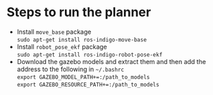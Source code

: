 Steps to run the planner
========================

* Install `move_base` package  
  `sudo apt-get install ros-indigo-move-base`
* Install `robot_pose_ekf` package   
  `sudo apt-get install ros-indigo-robot-pose-ekf`  
* Download the gazebo models and extract them and then add the address to the following in `~/.bashrc`  
  `export GAZEBO_MODEL_PATH+=:/path_to_models`  
  `export GAZEBO_RESOURCE_PATH+=:/path_to_models`  
